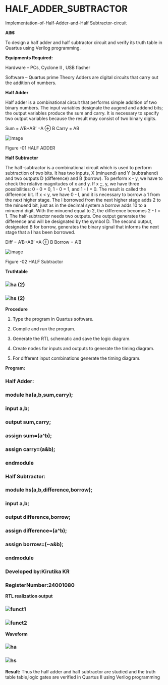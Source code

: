 # HALF_ADDER_SUBTRACTOR

Implementation-of-Half-Adder-and-Half Subtractor-circuit

**AIM:**

To design a half adder and half subtractor circuit and verify its truth table in Quartus using Verilog programming.

**Equipments Required:**

Hardware – PCs, Cyclone II , USB flasher 

Software – Quartus prime Theory Adders are digital circuits that carry out the addition of numbers.

**Half Adder**

Half adder is a combinational circuit that performs simple addition of two binary numbers. The input variables designate the augend and addend bits; the output variables produce the sum and carry. It is necessary to specify two output variables because the result may consist of two binary digits.

Sum = A’B+AB’ =A ⊕ B Carry = AB

![image](https://github.com/naavaneetha/HALF_ADDER_SUBTRACTOR/assets/154305477/bd4a0b2c-cdbc-4184-ab08-81578f121e1f)

Figure -01 HALF ADDER

**Half Subtractor**

The half-subtractor is a combinational circuit which is used to perform subtraction of two bits. It has two inputs, X (minuend) and Y (subtrahend) and two outputs D (difference) and B (borrow). To perform x - y, we have to check the relative magnitudes of x and y. If x ;;, y, we have three possibilities: 0 - 0 = 0, 1 - 0 = 1, and 1 - I = 0. The result is called the difference bit. If x < y, we have 0 - I, and it is necessary to borrow a 1 from the next higher stage. The I borrowed from the next higher stage adds 2 to the minuend bit, just as in the decimal system a borrow adds 10 to a minuend digit. With the minuend equal to 2, the difference becomes 2 - I = 1. The half-subtractor needs two outputs. One output generates the difference and will be designated by the symbol D. The second output, designated B for borrow, generates the binary signal that informs the next stage that a I has been borrowed. 

Diff = A’B+AB’ =A ⊕ B
Borrow = A’B

![image](https://github.com/naavaneetha/HALF_ADDER_SUBTRACTOR/assets/154305477/d76b099c-513f-4e7c-843a-e2fd028a531a)
 
Figure -02 HALF Subtractor

**Truthtable**
### ![ha (2)](https://github.com/user-attachments/assets/d58074b4-45c8-4535-9f2d-7f923d687316)

### ![hs (2)](https://github.com/user-attachments/assets/3e34a9d5-7239-4c60-b0f4-50d2ba7f7e48)




**Procedure**

1.	Type the program in Quartus software.

2.	Compile and run the program.

3.	Generate the RTL schematic and save the logic diagram.

4.	Create nodes for inputs and outputs to generate the timing diagram.

5.	For different input combinations generate the timing diagram.


**Program:**
### Half Adder:
### module ha(a,b,sum,carry);
### input a,b;
### output sum,carry;
### assign sum=(a^b);
### assign carry=(a&b);
### endmodule 


### Half Subtractor:
### module hs(a,b,difference,borrow);
### input a,b;
### output difference,borrow;
### assign difference=(a^b);
### assign borrow=(~a&b);
### endmodule 

### Developed by:Kirutika KR
### RegisterNumber:24001080

**RTL realization output**
### ![funct1](https://github.com/user-attachments/assets/64ea14f3-a521-4bd5-95fe-f5ea75c84847)
### ![funct2](https://github.com/user-attachments/assets/bdb6e67c-9987-4456-94eb-9d3840ce1463)


**Waveform**
### ![ha](https://github.com/user-attachments/assets/20919a2b-e12a-4708-b502-8f8853644047)
### ![hs](https://github.com/user-attachments/assets/bf1c0504-e7fc-4d70-aa46-5081adc98c5a)






**Result:**
Thus the half adder and half subtractor are studied and the truth table table,logic gates are verified in Quartus II using Verilog programming
